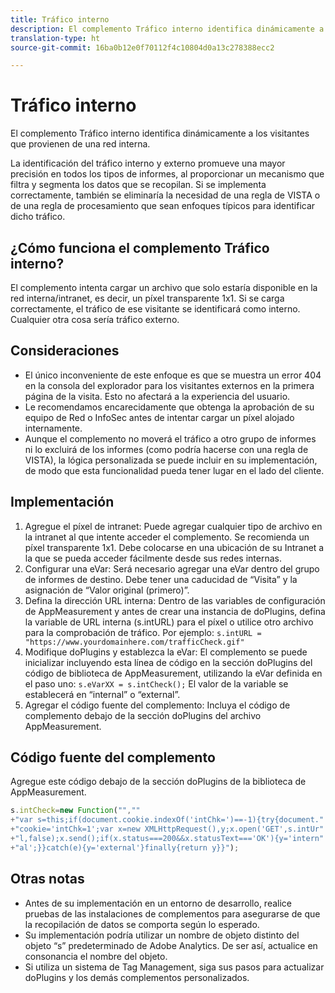 ```yaml
---
title: Tráfico interno
description: El complemento Tráfico interno identifica dinámicamente a los visitantes que provienen de una red interna.
translation-type: ht
source-git-commit: 16ba0b12e0f70112f4c10804d0a13c278388ecc2

---
```



# Tráfico interno

El complemento Tráfico interno identifica dinámicamente a los visitantes que provienen de una red interna.

La identificación del tráfico interno y externo promueve una mayor precisión en todos los tipos de informes, al proporcionar un mecanismo que filtra y segmenta los datos que se recopilan. Si se implementa correctamente, también se eliminaría la necesidad de una regla de VISTA o de una regla de procesamiento que sean enfoques típicos para identificar dicho tráfico.

## ¿Cómo funciona el complemento Tráfico interno?

El complemento intenta cargar un archivo que solo estaría disponible en la red interna/intranet, es decir, un píxel transparente 1x1. Si se carga correctamente, el tráfico de ese visitante se identificará como interno. Cualquier otra cosa sería tráfico externo.

## Consideraciones

* El único inconveniente de este enfoque es que se muestra un error 404 en la consola del explorador para los visitantes externos en la primera página de la visita. Esto no afectará a la experiencia del usuario.
* Le recomendamos encarecidamente que obtenga la aprobación de su equipo de Red o InfoSec antes de intentar cargar un píxel alojado internamente.
* Aunque el complemento no moverá el tráfico a otro grupo de informes ni lo excluirá de los informes (como podría hacerse con una regla de VISTA), la lógica personalizada se puede incluir en su implementación, de modo que esta funcionalidad pueda tener lugar en el lado del cliente.

## Implementación

1. Agregue el píxel de intranet: Puede agregar cualquier tipo de archivo en la intranet al que intente acceder el complemento. Se recomienda un píxel transparente 1x1. Debe colocarse en una ubicación de su Intranet a la que se pueda acceder fácilmente desde sus redes internas.
1. Configurar una eVar: Será necesario agregar una eVar dentro del grupo de informes de destino. Debe tener una caducidad de “Visita” y la asignación de “Valor original (primero)”.
1. Defina la dirección URL interna: Dentro de las variables de configuración de AppMeasurement y antes de crear una instancia de doPlugins, defina la variable de URL interna (s.intURL) para el píxel o utilice otro archivo para la comprobación de tráfico. Por ejemplo: `s.intURL = "https://www.yourdomainhere.com/trafficCheck.gif"`
1. Modifique doPlugins y establezca la eVar: El complemento se puede inicializar incluyendo esta línea de código en la sección doPlugins del código de biblioteca de AppMeasurement, utilizando la eVar definida en el paso uno: `s.eVarXX = s.intCheck();`
El valor de la variable se establecerá en “internal” o “external”.
1. Agregar el código fuente del complemento: Incluya el código de complemento debajo de la sección doPlugins del archivo AppMeasurement.

## Código fuente del complemento

Agregue este código debajo de la sección doPlugins de la biblioteca de AppMeasurement.

```JavaScript
s.intCheck=new Function("",""
+"var s=this;if(document.cookie.indexOf('intChk=')==-1){try{document."
+"cookie='intChk=1';var x=new XMLHttpRequest(),y;x.open('GET',s.intUr"
+"l,false);x.send();if(x.status===200&&x.statusText==='OK'){y='intern"
+"al';}}catch(e){y='external'}finally{return y}}");
```

## Otras notas

* Antes de su implementación en un entorno de desarrollo, realice pruebas de las instalaciones de complementos para asegurarse de que la recopilación de datos se comporta según lo esperado.
* Su implementación podría utilizar un nombre de objeto distinto del objeto “s” predeterminado de Adobe Analytics. De ser así, actualice en consonancia el nombre del objeto.
* Si utiliza un sistema de Tag Management, siga sus pasos para actualizar doPlugins y los demás complementos personalizados.
